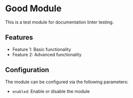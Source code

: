# Good Module

This is a test module for documentation linter testing.

## Features

- Feature 1: Basic functionality
- Feature 2: Advanced functionality  

## Configuration

The module can be configured via the following parameters:

- `enabled`: Enable or disable the module
